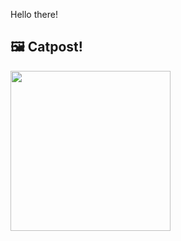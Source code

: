 Hello there!



## 🖼️ Catpost!

<sub>
    <img src="https://cdn2.thecatapi.com/images/an3.gif" height="256">
</sub>

